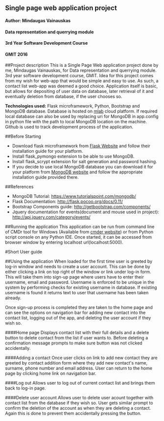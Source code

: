 ## Single page web application project
#### Author: Mindaugas Vainauskas
#### Data representation and querrying module
#### 3rd Year Software Development Course
#### GMIT 2016

##Project description
This is a Single Page Web application project done by me, Mindaugas Vainauskas, for Data representation and querrying module. 3rd year software development course, GMIT. Idea for this project comes from my wish for web-app that would be simple and easy to use. As such, a contact list web-app was deemed a good choice. Application itself is basic, but allows for depositing of user data on database, later retrieval of it and eventually deletion from database, if the user chooses so.

**Technologies used:** Flask microframework, Python, Bootstrap and MongoDB database. Database is hosted on [mlab](mlab.com) cloud platform. If required local database can also be used by replacing uri for MongoDB in app.config in python file with the path to local MongoDB location on the machine. Github is used to track development process of the application.

##Before Starting
- Download flask microframework from [Flask Website](https://pypi.python.org/pypi/Flask/0.11) and follow their installation guide for your platform.
- Install flask_pymongo extension to be able to use MongoDB.
- Install flask_scrypt extension for salt generation and password hashing.
- If you decide to use local MongoDB database you can download it for your platform from [MongoDB website](https://www.mongodb.com/download-center?jmp=nav) and follow the appropriate installation guide provided there.

##References
- MongoDB Tutorial: https://www.tutorialspoint.com/mongodb/
- Flask Documentation: http://flask.pocoo.org/docs/0.11/
- Bootstrap Components guide: http://getbootstrap.com/components/ 
- Jquery documentation for events(document and mouse used in project): http://api.jquery.com/category/events/

##Running the application
This application can be run from command line of CMDr tool for Windows (Available from [cmder website](http://cmder.net/)) or from Python script console on any Python IDE. Once started, it can be accessed from browser window by entering localhost url(localhost:5000).

#Short User guide

##Using the application
  When loaded for the first time user is greeted by log-in window and needs to create a user account. This can be done by either clicking a link on top right of the window or link under log-in form. This will take them into sign-up page where users have to enter their username, email and password. Username is enforced to be unique in the system by performing checks for existing username in database. If existing username is found it returns text to user that username has been taken already.

  Once sign-up process is completed they are taken to the home page and can see the options on navigation bar for adding new contact into the contact list, logging out of the app, and deleting the user account if they wish so.
  
####Home page
  Displays contact list with their full details and a delete button to delete contact from the list if user wants to. Before deleting a confirmation message prompts to make sure button was not clicked accidentally.
  
####Adding a contact
  Once user clicks on link to add new contact they are greeted by contact addition form where they add new contact's name, surname, phone number and email address. User can return to the home page by clicking home link on navigation bar.
  
####Log out
Allows user to log out of current contact list and brings them back to log-in page.

####Delete user account
Allows user to delete user acount together with contact list from the database if they wish so. User gets similar prompt to confirm the deletion of the account as when they are deleting a contact. Again this is done to prevent them accidentally pressing the button.

